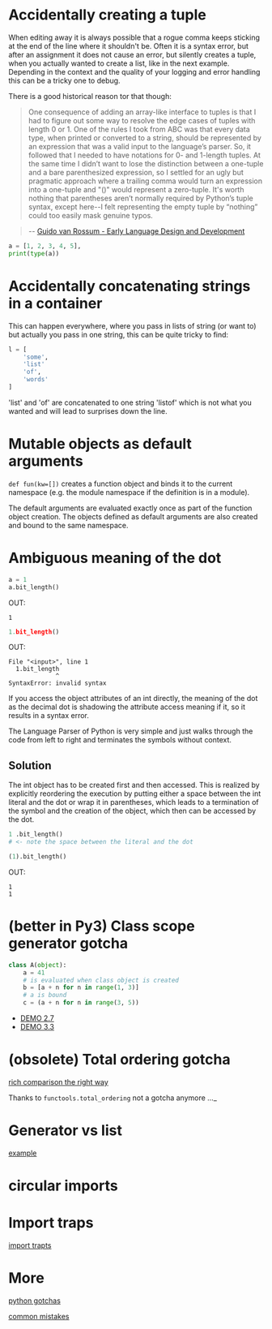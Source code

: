 # Accidentally creating a tuple

When editing away it is always possible that a rogue comma keeps sticking at the end of the line where it shouldn't be. Often it is a syntax error, but after an assignment it does not cause an error, but silently creates a tuple, when you actually wanted to create a list, like in the next example. Depending in the context and the quality of your logging and error handling this can be a tricky one to debug.

There is a good historical reason tor that though:

> One consequence of adding an array-like interface to tuples is that I had to figure out some way to resolve the edge cases of tuples with length 0 or 1. One of the rules I took from ABC was that every data type, when printed or converted to a string, should be represented by an expression that was a valid input to the language’s parser. So, it followed that I needed to have notations for 0- and 1-length tuples. At the same time I didn’t want to lose the distinction between a one-tuple and a bare parenthesized expression, so I settled for an ugly but pragmatic approach where a trailing comma would turn an expression into a one-tuple and "()" would represent a zero-tuple. It's worth nothing that parentheses aren’t normally required by Python’s tuple syntax, except here--I felt representing the empty tuple by “nothing” could too easily mask genuine typos.

> -- [Guido van Rossum - Early Language Design and Development](http://python-history.blogspot.de/2009/02/early-language-design-and-development.html)

```python
a = [1, 2, 3, 4, 5],
print(type(a))
```

# Accidentally concatenating strings in a container

This can happen everywhere, where you pass in lists of string (or want to) but
actually you pass in one string, this can be quite tricky to find:

```python
l = [
    'some', 
    'list' 
    'of',
    'words'
]
```

'list' and 'of' are concatenated to one string 'listof' which is not what you wanted and will lead to surprises down the line.

# Mutable objects as default arguments 

`def fun(kw=[])` creates a function object and binds it to the current namespace (e.g. the module namespace if the definition is in a module).

The default arguments are evaluated exactly once as part of the function object creation. The objects defined as default arguments are also created and bound to the same namespace.

# Ambiguous meaning of the dot

```python
a = 1
a.bit_length()
```
OUT:

    1
    
```python
1.bit_length()
```
OUT:
   
    File "<input>", line 1
      1.bit_length
                 ^
    SyntaxError: invalid syntax

If you access the object attributes of an int directly, the meaning of the dot as the decimal dot is shadowing the attribute access meaning if it, so it results in a syntax error.

The Language Parser of Python is very simple and just walks through the code from left to right and terminates the symbols without context.

## Solution

The int object has to be created first and then accessed. This is realized by explicitly reordering the execution by putting either a space between the int literal and the dot or wrap it in parentheses, which leads to a termination of the symbol and the creation of the object, which then can be accessed by the dot.

```python
1 .bit_length()
# <- note the space between the literal and the dot

(1).bit_length()
```

OUT:
   
    1
    1
# (better in Py3) Class scope generator gotcha

```python
class A(object):
    a = 41
    # is evaluated when class object is created
    b = [a + n for n in range(1, 3)]
    # a is bound 
    c = (a + n for n in range(3, 5))
```

* [DEMO 2.7](http://goo.gl/I6owCQ)
* [DEMO 3.3](http://goo.gl/YbgnPm)

# (obsolete) Total ordering gotcha

[rich comparison the right way](https://regebro.wordpress.com/2010/12/13/python-implementing-rich-comparison-the-correct-way/)

Thanks to `functools.total_ordering` not a gotcha anymore ..._

# Generator vs list

[example](lists-vs-generators.py)

# circular imports

# Import traps

[import trapts](http://python-notes.curiousefficiency.org/en/latest/python_concepts/import_traps.html)

# More


[python gotchas](https://pythonconquerstheuniverse.wordpress.com/category/python-gotchas/)

[common mistakes](https://www.toptal.com/python/top-10-mistakes-that-python-programmers-make)

